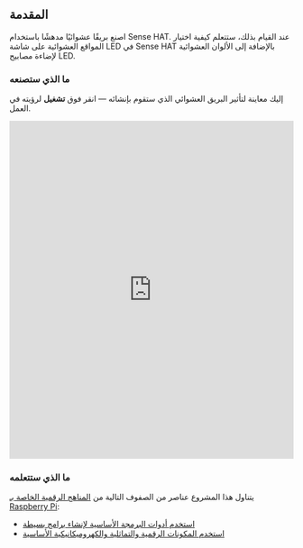## المقدمة

اصنع بريقًا عشوائيًا مدهشًا باستخدام Sense HAT. عند القيام بذلك، ستتعلم كيفية اختيار المواقع العشوائية على شاشة LED في Sense HAT بالإضافة إلى الألوان العشوائية لإضاءة مصابيح LED.

### ما الذي ستصنعه

إليك معاينة لتأثير البريق العشوائي الذي ستقوم بإنشائه — انقر فوق **تشغيل** لرؤيته في العمل. 
<iframe src="https://trinket.io/embed/python/55af2b45f5?outputOnly=true&runOption=run" width="100%" height="600" frameborder="0" marginwidth="0" marginheight="0" allowfullscreen mark="crwd-mark"></iframe>


### ما الذي ستتعلمه

يتناول هذا المشروع عناصر من الصفوف التالية من [المناهج الرقمية الخاصة بـ Raspberry Pi](https://www.raspberrypi.org/curriculum/):

- [استخدم أدوات البرمجة الأساسية لإنشاء برامج بسيطة](https://www.raspberrypi.org/curriculum/programming/creator)
- [استخدم المكونات الرقمية والتماثلية والكهروميكانيكية الأساسية](https://www.raspberrypi.org/curriculum/physical-computing/creator)
